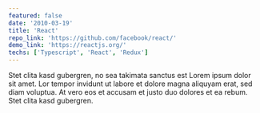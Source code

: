 ```yaml
---
featured: false
date: '2010-03-19'
title: 'React'
repo_link: 'https://github.com/facebook/react/'
demo_link: 'https://reactjs.org/'
techs: ['Typescript', 'React', 'Redux']
---
```


Stet clita kasd gubergren, no sea takimata sanctus est Lorem ipsum dolor sit amet. Lor tempor invidunt ut labore et dolore magna aliquyam erat, sed diam voluptua. At vero eos et accusam et justo duo dolores et ea rebum. Stet clita kasd gubergren.
